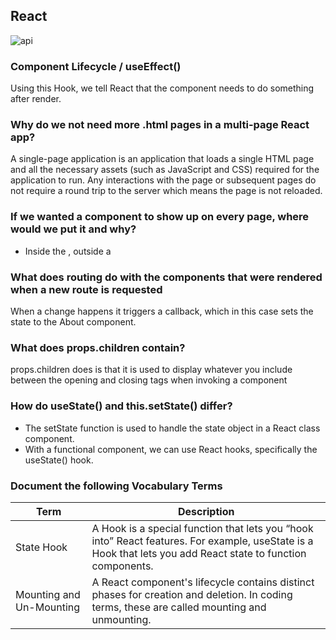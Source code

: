 ## React
![api](https://www.freecodecamp.org/news/content/images/2021/06/Ekran-Resmi-2019-11-18-18.08.13.png)

### Component Lifecycle / useEffect()
Using this Hook, we tell React that the component needs to do something after render. 
### Why do we not need more .html pages in a multi-page React app?
A single-page application is an application that loads a single HTML page and all the necessary assets (such as JavaScript and CSS) required for the application to run. Any interactions with the page or subsequent pages do not require a round trip to the server which means the page is not reloaded.

### If we wanted a component to show up on every page, where would we put it and why?
- Inside the <BrowserRouter />, outside a <Route />
### What does routing do with the components that were rendered when a new route is requested
When a change happens it triggers a callback, which in this case sets the state to the About component.
### What does props.children contain?
props.children does is that it is used to display whatever you include between the opening and closing tags when invoking a component
### How do useState() and this.setState() differ?
- The setState function is used to handle the state object in a React class component.
- With a functional component, we can use React hooks, specifically the useState() hook.

### Document the following Vocabulary Terms

|Term|Description|
|----|----|
|State Hook|A Hook is a special function that lets you “hook into” React features. For example, useState is a Hook that lets you add React state to function components.|
|Mounting and Un-Mounting|A React component's lifecycle contains distinct phases for creation and deletion. In coding terms, these are called mounting and unmounting.|
